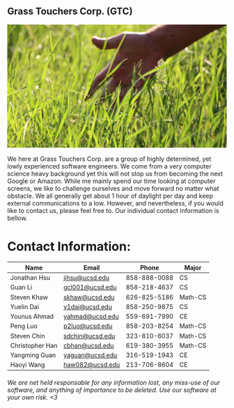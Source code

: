 ## Grass Touchers Corp. (GTC)

<img src="branding/GTC_image.jpg" alt="GTC_image" title="GTC_branding_image"/>

We here at Grass Touchers Corp. are a group of highly determined, yet lowly experienced software engineers. We come from a very computer science heavy background yet this will not stop us from becoming the next Google or Amazon. While me mainly spend our time looking at computer screens, we  like to challenge ourselves and move forward no matter what obstacle. We all generally get about 1 hour of daylight per day and keep external communications to a low. However, and nevertheless, if you would like to contact us, please feel free to. Our individual contact information is bellow.


# Contact Information:
| Name | Email | Phone | Major |
|---|---|---|---|
| Jonathan Hsu | jihsu@ucsd.edu | 858-888-0088 | CS |
| Guan Li | gcl001@ucsd.edu | 858-218-4637 | CS |
| Steven Khaw | skhaw@ucsd.edu | 626-825-5186 | Math-CS |
| Yuelin Dai | y1dai@ucsd.edu | 858-250-9875 | CS |
| Younus Ahmad | yahmad@ucsd.edu | 559-691-7990 | CE |
| Peng Luo | p2luo@ucsd.edu | 858-203-8254 | Math-CS |
| Steven Chin | sdchin@ucsd.edu | 323-810-6037 | Math-CS |
| Christopher Han | cbhan@ucsd.edu | 619-380-3955 | Math-CS |
| Yangming Guan | yaguan@ucsd.edu | 316-519-1943 | CE |
| Haoyi Wang | haw082@ucsd.edu | 213-706-8604 | CE |

###### We are net held responsable for any information lost, any miss-use of our software, and anything of importance to be deleted. Use our software at your own risk. <3
